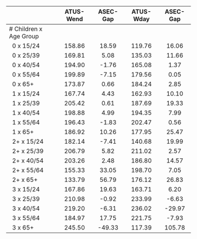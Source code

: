 
|                      |    ATUS-Wend |     ASEC-Gap |    ATUS-Wday |     ASEC-Gap |
| -------------------- | :----------: | :----------: | :----------: | :----------: |
| # Children x Age Group |              |              |              |              |
| &nbsp;&nbsp;0 x 15/24 |       158.86 |        18.59 |       119.76 |        16.06 |
| &nbsp;&nbsp;0 x 25/39 |       169.81 |         5.08 |       135.03 |        11.66 |
| &nbsp;&nbsp;0 x 40/54 |       194.90 |        -1.76 |       165.08 |         1.37 |
| &nbsp;&nbsp;0 x 55/64 |       199.89 |        -7.15 |       179.56 |         0.05 |
| &nbsp;&nbsp;0 x 65+  |       173.87 |         0.66 |       184.24 |         2.85 |
| &nbsp;&nbsp;1 x 15/24 |       167.74 |         4.43 |       162.93 |        10.10 |
| &nbsp;&nbsp;1 x 25/39 |       205.42 |         0.61 |       187.69 |        19.33 |
| &nbsp;&nbsp;1 x 40/54 |       198.88 |         4.99 |       194.35 |         7.99 |
| &nbsp;&nbsp;1 x 55/64 |       196.43 |        -1.83 |       202.47 |         0.56 |
| &nbsp;&nbsp;1 x 65+  |       186.92 |        10.26 |       177.95 |        25.47 |
| &nbsp;&nbsp;2+ x 15/24 |       182.14 |        -7.41 |       140.68 |        19.99 |
| &nbsp;&nbsp;2+ x 25/39 |       206.79 |         5.82 |       211.02 |         2.57 |
| &nbsp;&nbsp;2+ x 40/54 |       203.26 |         2.48 |       186.80 |        14.57 |
| &nbsp;&nbsp;2+ x 55/64 |       155.33 |        33.05 |       198.70 |         7.05 |
| &nbsp;&nbsp;2+ x 65+ |       133.79 |        56.79 |       176.12 |        26.83 |
| &nbsp;&nbsp;3 x 15/24 |       167.86 |        19.63 |       163.71 |         6.20 |
| &nbsp;&nbsp;3 x 25/39 |       210.98 |        -0.92 |       233.99 |        -6.63 |
| &nbsp;&nbsp;3 x 40/54 |       219.20 |        -6.31 |       236.02 |       -29.97 |
| &nbsp;&nbsp;3 x 55/64 |       184.97 |        17.75 |       221.75 |        -7.93 |
| &nbsp;&nbsp;3 x 65+  |       245.50 |       -49.33 |       117.39 |       105.78 |

